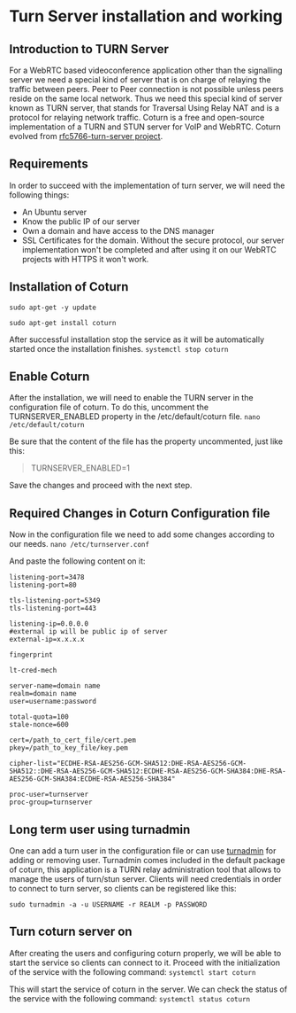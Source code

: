# Turn Server installation and working 
## Introduction to TURN Server
For a WebRTC based videoconference application other than the signalling server we need a special kind of server that is on charge of relaying the traffic between peers. Peer to Peer connection is not possible unless peers reside on the same local network. Thus we need this special kind of server known as TURN server, that stands for Traversal Using Relay NAT and is a protocol for relaying network traffic. Coturn is a free and open-source implementation of a TURN and STUN server for VoIP and WebRTC. Coturn evolved from [rfc5766-turn-server project](https://code.google.com/p/rfc5766-turn-server/).
## Requirements
In order to succeed with the implementation of turn server, we will need the following things:
- An Ubuntu server
- Know the public IP of our server
- Own a domain and have access to the DNS manager
- SSL Certificates for the domain. Without the secure protocol, our server implementation won't be completed and after using it on our WebRTC projects with HTTPS it won't work.

## Installation of Coturn
```sudo apt-get -y update```

```sudo apt-get install coturn```

After successful installation stop the service as it will be automatically started once the installation finishes.
```systemctl stop coturn```

## Enable Coturn
After the installation, we will need to enable the TURN server in the configuration file of coturn. To do this, uncomment the TURNSERVER_ENABLED property in the /etc/default/coturn file.
```nano /etc/default/coturn```

Be sure that the content of the file has the property uncommented, just like this:
>TURNSERVER_ENABLED=1

Save the changes and proceed with the next step.

## Required Changes in Coturn Configuration file
Now in the configuration file we need to add some changes according to our needs.
```nano /etc/turnserver.conf```

And paste the following content on it:
```
listening-port=3478
listening-port=80

tls-listening-port=5349
tls-listening-port=443

listening-ip=0.0.0.0
#external ip will be public ip of server
external-ip=x.x.x.x

fingerprint

lt-cred-mech

server-name=domain name
realm=domain name
user=username:password

total-quota=100
stale-nonce=600

cert=/path_to_cert_file/cert.pem
pkey=/path_to_key_file/key.pem

cipher-list="ECDHE-RSA-AES256-GCM-SHA512:DHE-RSA-AES256-GCM-SHA512::DHE-RSA-AES256-GCM-SHA512:ECDHE-RSA-AES256-GCM-SHA384:DHE-RSA-AES256-GCM-SHA384:ECDHE-RSA-AES256-SHA384"

proc-user=turnserver
proc-group=turnserver
```
## Long term user using turnadmin
One can add a turn user in the configuration file or can use [turnadmin](https://github.com/coturn/coturn/wiki/turnadmin) for adding or removing user. Turnadmin comes included in the default package of coturn, this application is a TURN relay administration tool that allows to manage the users of turn/stun server. Clients will need credentials in order to connect to turn server, so clients can be registered like this:

```sudo turnadmin -a -u USERNAME -r REALM -p PASSWORD```

## Turn coturn server on
After creating the users and configuring coturn properly, we will be able to start the service so clients can connect to it. Proceed with the initialization of the service with the following command:
```systemctl start coturn```

This will start the service of coturn in the server. We can check the status of the service with the following command:
```systemctl status coturn```

